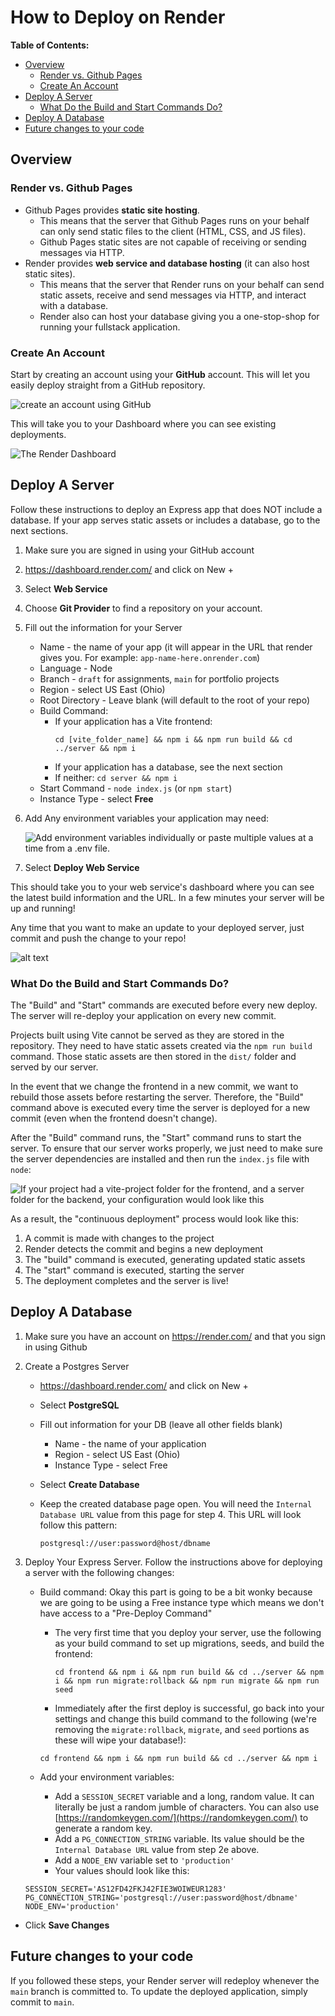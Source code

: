 # How to Deploy on Render

**Table of Contents:**

- [Overview](#overview)
  - [Render vs. Github Pages](#render-vs-github-pages)
  - [Create An Account](#create-an-account)
- [Deploy A Server](#deploy-a-server)
  - [What Do the Build and Start Commands Do?](#what-do-the-build-and-start-commands-do)
- [Deploy A Database](#deploy-a-database)
- [Future changes to your code](#future-changes-to-your-code)

## Overview

### Render vs. Github Pages

* Github Pages provides **static site hosting**.
  * This means that the server that Github Pages runs on your behalf can only send static files to the client (HTML, CSS, and JS files).
  * Github Pages static sites are not capable of receiving or sending messages via HTTP.
* Render provides **web service and database hosting** (it can also host static sites).
  * This means that the server that Render runs on your behalf can send static assets, receive and send messages via HTTP, and interact with a database.
  * Render also can host your database giving you a one-stop-shop for running your fullstack application.

### Create An Account

Start by creating an account using your **GitHub** account. This will let you easily deploy straight from a GitHub repository.

![create an account using GitHub](img/create-account.png)

This will take you to your Dashboard where you can see existing deployments.

![The Render Dashboard](img/dashboard.png)

## Deploy A Server

Follow these instructions to deploy an Express app that does NOT include a database. If your app serves static assets or includes a database, go to the next sections.

1. Make sure you are signed in using your GitHub account
2. https://dashboard.render.com/ and click on New +
3. Select **Web Service**
4. Choose **Git Provider** to find a repository on your account.
5. Fill out the information for your Server

   * Name - the name of your app (it will appear in the URL that render gives you. For example: `app-name-here.onrender.com`)
   * Language - Node
   * Branch - `draft` for assignments, `main` for portfolio projects
   * Region - select US East (Ohio)
   * Root Directory - Leave blank (will default to the root of your repo)
   * Build Command:
     * If your application has a Vite frontend: 
        ```
        cd [vite_folder_name] && npm i && npm run build && cd ../server && npm i
        ```
     * If your application has a database, see the next section
     * If neither: `cd server && npm i`
   * Start Command - `node index.js` (or `npm start`)
   * Instance Type - select **Free**

6. Add Any environment variables your application may need:

    ![Add environment variables individually or paste multiple values at a time from a .env file.](img/environment-variables-configuration-render.png)

7. Select **Deploy Web Service**

This should take you to your web service's dashboard where you can see the latest build information and the URL. In a few minutes your server will be up and running!

Any time that you want to make an update to your deployed server, just commit and push the change to your repo!

![alt text](img/web-service-dashboard.png)

### What Do the Build and Start Commands Do?

The "Build" and "Start" commands are executed before every new deploy. The server will re-deploy your application on every new commit.

Projects built using Vite cannot be served as they are stored in the repository. They need to have static assets created via the `npm run build` command. Those static assets are then stored in the `dist/` folder and served by our server. 

In the event that we change the frontend in a new commit, we want to rebuild those assets before restarting the server. Therefore, the "Build" command above is executed every time the server is deployed for a new commit (even when the frontend doesn't change).

After the "Build" command runs, the "Start" command runs to start the server. To ensure that our server works properly, we just need to make sure the server dependencies are installed and then run the `index.js` file with `node`:

![If your project had a `vite-project` folder for the frontend, and a `server` folder for the backend, your configuration would look like this](img/render-deploying-static-build-start.png)

As a result, the "continuous deployment" process would look like this:
1. A commit is made with changes to the project
2. Render detects the commit and begins a new deployment
3. The "build" command is executed, generating updated static assets
4. The "start" command is executed, starting the server
5. The deployment completes and the server is live!

## Deploy A Database

1. Make sure you have an account on https://render.com/ and that you sign in using Github
2. Create a Postgres Server
   * https://dashboard.render.com/ and click on New +
   * Select **PostgreSQL**
   * Fill out information for your DB (leave all other fields blank)
     * Name - the name of your application
     * Region - select US East (Ohio)
     * Instance Type - select Free
   * Select **Create Database**
   * Keep the created database page open. You will need the `Internal Database URL` value from this page for step 4. This URL will look follow this pattern:

      ```
      postgresql://user:password@host/dbname
      ```

3. Deploy Your Express Server. Follow the instructions above for deploying a server with the following changes:

   * Build command: Okay this part is going to be a bit wonky because we are going to be using a Free instance type which means we don't have access to a "Pre-Deploy Command"
     * The very first time that you deploy your server, use the following as your build command to set up migrations, seeds, and build the frontend:

        ```
        cd frontend && npm i && npm run build && cd ../server && npm i && npm run migrate:rollback && npm run migrate && npm run seed
        ```
      
     * Immediately after the first deploy is successful, go back into your settings and change this build command to the following (we're removing the `migrate:rollback`, `migrate`, and `seed` portions as these will wipe your database!):

      ```
      cd frontend && npm i && npm run build && cd ../server && npm i
      ```

   * Add your environment variables:
     * Add a `SESSION_SECRET` variable and a long, random value. It can literally be just a random jumble of characters. You can also use [https://randomkeygen.com/](https://randomkeygen.com/) to generate a random key.
     * Add a `PG_CONNECTION_STRING` variable. Its value should be the `Internal Database URL` value from step 2e above.
     * Add a `NODE_ENV` variable set to `'production'`
     * Your values should look like this:

    ```
    SESSION_SECRET='AS12FD42FKJ42FIE3WOIWEUR1283'
    PG_CONNECTION_STRING='postgresql://user:password@host/dbname'
    NODE_ENV='production'
    ```

* Click **Save Changes**

## Future changes to your code

If you followed these steps, your Render server will redeploy whenever the `main` branch is committed to. To update the deployed application, simply commit to `main`.